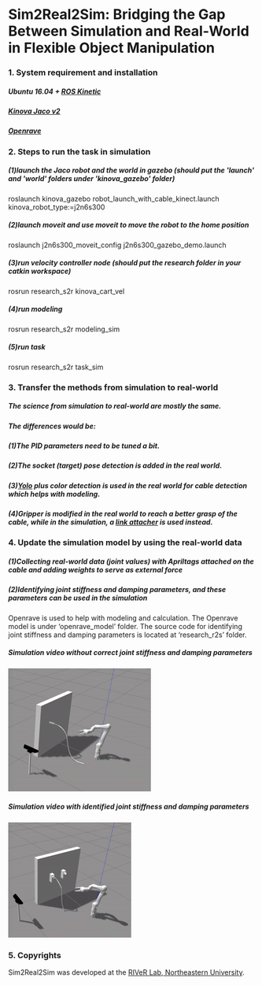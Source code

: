 # Sim2Real2Sim: Bridging the Gap Between Simulation and Real-World in Flexible Object Manipulation


### 1. System requirement and installation

##### Ubuntu 16.04 + [ROS Kinetic](http://wiki.ros.org/kinetic/Installation/Ubuntu)
##### [Kinova Jaco v2](https://github.com/Kinovarobotics/kinova-ros)
##### [Openrave](https://github.com/yueyeyuniao/openrave)

### 2. Steps to run the task in simulation

##### (1)launch the Jaco robot and the world in gazebo (should put the 'launch' and 'world' folders under 'kinova_gazebo' folder)
roslaunch kinova_gazebo robot_launch_with_cable_kinect.launch kinova_robot_type:=j2n6s300
##### (2)launch moveit and use moveit to move the robot to the home position
roslaunch j2n6s300_moveit_config j2n6s300_gazebo_demo.launch
##### (3)run velocity controller node (should put the research folder in your catkin workspace)
rosrun research_s2r kinova_cart_vel
##### (4)run modeling
rosrun research_s2r modeling_sim
##### (5)run task
rosrun research_s2r task_sim

### 3. Transfer the methods from simulation to real-world
##### The science from simulation to real-world are mostly the same.
##### The differences would be:
##### (1)The PID parameters need to be tuned a bit. 
##### (2)The socket (target) pose detection is added in the real world.
##### (3)[Yolo](https://github.com/pjreddie/darknet/wiki/YOLO:-Real-Time-Object-Detection) plus color detection is used in the real world for cable detection which helps with modeling.
##### (4)Gripper is modified in the real world to reach a better grasp of the cable, while in the simulation, a [link attacher](https://github.com/pal-robotics/gazebo_ros_link_attacher) is used instead.

### 4. Update the simulation model by using the real-world data
##### (1)Collecting real-world data (joint values) with Apriltags attached on the cable and adding weights to serve as external force
##### (2)Identifying joint stiffness and damping parameters, and these parameters can be used in the simulation
Openrave is used to help with modeling and calculation. The Openrave model is under ‘openrave_model’ folder. The source code for identifying joint stiffness and damping parameters is located at ‘research_r2s’ folder.

##### Simulation video without correct joint stiffness and damping parameters
![alt-text](https://github.com/yueyeyuniao/Sim2Real2Sim/blob/master/gifs/PlugTask_noDangle.gif)
##### Simulation video with identified joint stiffness and damping parameters
![alt-text](https://github.com/yueyeyuniao/Sim2Real2Sim/blob/master/gifs/PlugTask_sim2real2sim.gif)

### 5. Copyrights
Sim2Real2Sim was developed at the [RIVeR Lab, Northeastern University](http://robot.neu.edu/).

